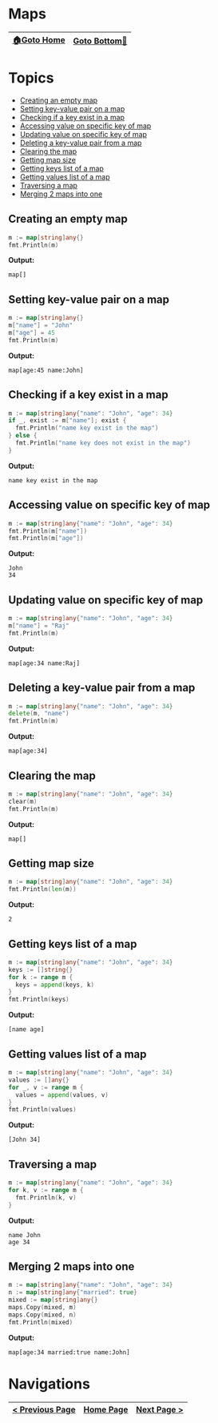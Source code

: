# Maps

| [🏠Goto Home](../README.md) | [Goto Bottom🔻](#navigations) |
|---|---|

# Topics

- [Creating an empty map](#creating-an-empty-map)
- [Setting key-value pair on a map](#setting-key-value-pair-on-a-map)
- [Checking if a key exist in a map](#checking-if-a-key-exist-in-a-map)
- [Accessing value on specific key of map](#accessing-value-on-specific-key-of-map)
- [Updating value on specific key of map](#updating-value-on-specific-key-of-map)
- [Deleting a key-value pair from a map](#deleting-a-key-value-pair-from-a-map)
- [Clearing the map](#clearing-the-map)
- [Getting map size](#getting-map-size)
- [Getting keys list of a map](#getting-keys-list-of-a-map)
- [Getting values list of a map](#getting-values-list-of-a-map)
- [Traversing a map](#traversing-a-map)
- [Merging 2 maps into one](#merging-2-maps-into-one)

## Creating an empty map

```go
m := map[string]any{}
fmt.Println(m)
```

**Output:**

```
map[]
```

## Setting key-value pair on a map

```go
m := map[string]any{}
m["name"] = "John"
m["age"] = 45
fmt.Println(m)
```

**Output:**

```
map[age:45 name:John]
```

## Checking if a key exist in a map

```go
m := map[string]any{"name": "John", "age": 34}
if _, exist := m["name"]; exist {
  fmt.Println("name key exist in the map")
} else {
  fmt.Println("name key does not exist in the map")
}
```

**Output:**

```
name key exist in the map
```

## Accessing value on specific key of map

```go
m := map[string]any{"name": "John", "age": 34}
fmt.Println(m["name"])
fmt.Println(m["age"])
```

**Output:**

```
John
34
```

## Updating value on specific key of map

```go
m := map[string]any{"name": "John", "age": 34}
m["name"] = "Raj"
fmt.Println(m)
```

**Output:**

```
map[age:34 name:Raj]
```

## Deleting a key-value pair from a map

```go
m := map[string]any{"name": "John", "age": 34}
delete(m, "name")
fmt.Println(m)
```

**Output:**

```
map[age:34]
```

## Clearing the map

```go
m := map[string]any{"name": "John", "age": 34}
clear(m)
fmt.Println(m)
```

**Output:**

```
map[]
```

## Getting map size

```go
m := map[string]any{"name": "John", "age": 34}
fmt.Println(len(m))
```

**Output:**

```
2
```

## Getting keys list of a map

```go
m := map[string]any{"name": "John", "age": 34}
keys := []string{}
for k := range m {
  keys = append(keys, k)
}
fmt.Println(keys)
```

**Output:**

```
[name age]
```

## Getting values list of a map

```go
m := map[string]any{"name": "John", "age": 34}
values := []any{}
for _, v := range m {
  values = append(values, v)
}
fmt.Println(values)
```

**Output:**

```
[John 34]
```

## Traversing a map

```go
m := map[string]any{"name": "John", "age": 34}
for k, v := range m {
  fmt.Println(k, v)
}
```

**Output:**

```
name John
age 34
```

## Merging 2 maps into one

```go
m := map[string]any{"name": "John", "age": 34}
n := map[string]any{"married": true}
mixed := map[string]any{}
maps.Copy(mixed, m)
maps.Copy(mixed, n)
fmt.Println(mixed)
```

**Output:**

```
map[age:34 married:true name:John]
```

# Navigations

| [< Previous Page](./slices.md) | [Home Page](../README.md) | [Next Page >](./regex.md) |
|---|---|---|
